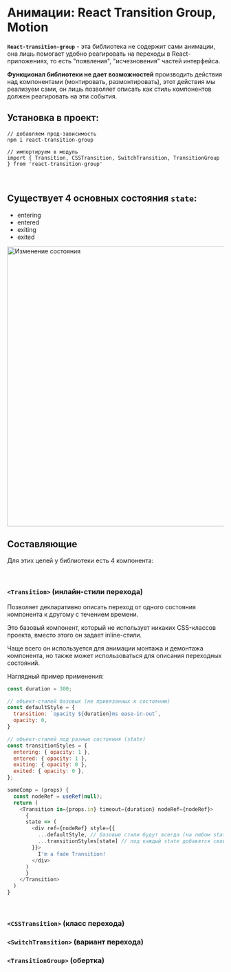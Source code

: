 # Анимации: React Transition Group, Motion

__`React-transition-group`__ - эта библиотека не содержит сами анимации, она лишь помогает удобно реагировать на переходы в React-приложениях, то есть "появления", "исчезновения" частей интерфейса. 

__Функционал библиотеки не дает возможностей__ производить действия над компонентами (монтировать, размонтировать), этот действия мы реализуем сами, он лишь позволяет описать как стиль компонентов должен реагировать на эти события.

## Установка в проект:
```
// добавляем прод-зависимость
npm i react-transition-group

// импортируем в модуль
import { Transition, CSSTransition, SwitchTransition, TransitionGroup } from 'react-transition-group'
```

<br>

## Существует 4 основных состояния `state`:
* entering
* entered
* exiting
* exited

<img title="Изменение состояния" alt="Изменение состояния" width="650" src="https://github.com/BR-NZ/synopsis/assets/24506129/de52d31b-623c-4d53-ab23-1fe316a3e30d">

<br>

## Составляющие
Для этих целей у библиотеки есть 4 компонента:

<br>

### `<Transition>` (инлайн-стили перехода)
Позволяет декларативно описать переход от одного состояния компонента к другому с течением времени.

Это базовый компонент, который не использует никаких CSS-классов проекта, вместо этого он задает inline-стили.

Чаще всего он используется для анимации монтажа и демонтажа компонента, но также может использоваться для описания переходных состояний.

Наглядный пример применения:  
```javascript
const duration = 300;

// объект-стилей базовых (не привязанных к состоянию)
const defaultStyle = {
  transition: `opacity ${duration}ms ease-in-out`,
  opacity: 0,
}

// объект-стилей под разные состояния (state)
const transitionStyles = {
  entering: { opacity: 1 },
  entered: { opacity: 1 },
  exiting: { opacity: 0 },
  exited: { opacity: 0 },
};

someComp = (props) {
  const nodeRef = useRef(null);
  return (
    <Transition in={props.in} timeout={duration} nodeRef={nodeRef}>
      {
      state => (
        <div ref={nodeRef} style={{
          ...defaultStyle, // базовые стили будут всегда (на любом state)
          ...transitionStyles[state] // под каждый state добавятся свои стили
        }}>
          I'm a fade Transition!
        </div>
      )
      }
    </Transition>
  )
}
```

<br>

### `<CSSTransition>` (класс перехода)


### `<SwitchTransition>` (вариант перехода)


### `<TransitionGroup>` (обертка)
  

<br>

